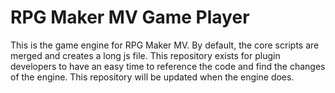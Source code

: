 # RPG Maker MV Game Player
This is the game engine for RPG Maker MV. By default, the core scripts are merged and creates a long js file. This repository exists for plugin developers to have an easy time to reference the code and find the changes of the engine. This repository will be updated when the engine does.

